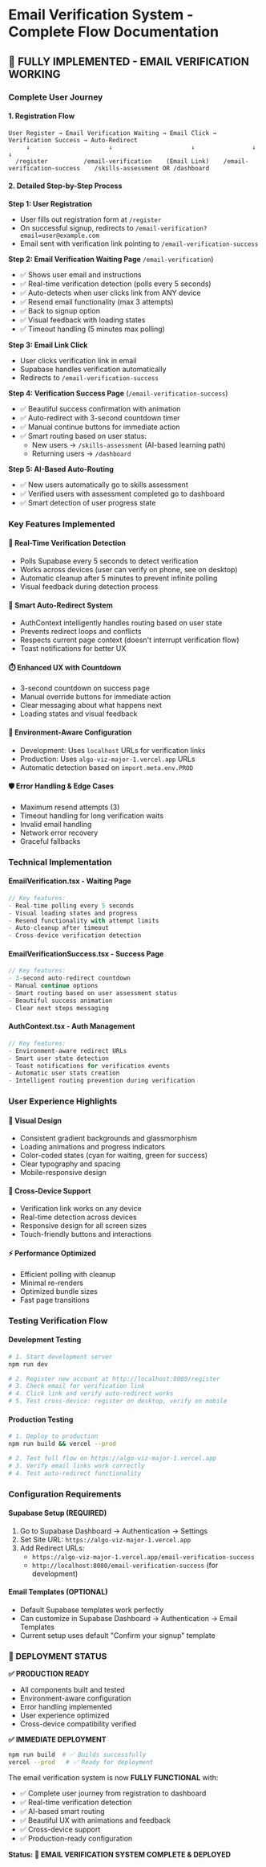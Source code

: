 # Email Verification System - Complete Flow Documentation

## 🎉 **FULLY IMPLEMENTED - EMAIL VERIFICATION WORKING**

### **Complete User Journey**

#### **1. Registration Flow**
```
User Register → Email Verification Waiting → Email Click → Verification Success → Auto-Redirect
     ↓                      ↓                      ↓                ↓                ↓
  /register          /email-verification    (Email Link)    /email-verification-success    /skills-assessment OR /dashboard
```

#### **2. Detailed Step-by-Step Process**

**Step 1: User Registration**
- User fills out registration form at `/register`
- On successful signup, redirects to `/email-verification?email=user@example.com`
- Email sent with verification link pointing to `/email-verification-success`

**Step 2: Email Verification Waiting Page** `/email-verification`)
- ✅ Shows user email and instructions
- ✅ Real-time verification detection (polls every 5 seconds)
- ✅ Auto-detects when user clicks link from ANY device
- ✅ Resend email functionality (max 3 attempts)
- ✅ Back to signup option
- ✅ Visual feedback with loading states
- ✅ Timeout handling (5 minutes max polling)

**Step 3: Email Link Click**
- User clicks verification link in email
- Supabase handles verification automatically
- Redirects to `/email-verification-success`

**Step 4: Verification Success Page** (`/email-verification-success`)
- ✅ Beautiful success confirmation with animation
- ✅ Auto-redirect with 3-second countdown timer
- ✅ Manual continue buttons for immediate action
- ✅ Smart routing based on user status:
  - New users → `/skills-assessment` (AI-based learning path)
  - Returning users → `/dashboard`

**Step 5: AI-Based Auto-Routing**
- ✅ New users automatically go to skills assessment
- ✅ Verified users with assessment completed go to dashboard
- ✅ Smart detection of user progress state

### **Key Features Implemented**

#### **🔄 Real-Time Verification Detection**
- Polls Supabase every 5 seconds to detect verification
- Works across devices (user can verify on phone, see on desktop)
- Automatic cleanup after 5 minutes to prevent infinite polling
- Visual feedback during detection process

#### **🎯 Smart Auto-Redirect System**
- AuthContext intelligently handles routing based on user state
- Prevents redirect loops and conflicts
- Respects current page context (doesn't interrupt verification flow)
- Toast notifications for better UX

#### **⏱️ Enhanced UX with Countdown**
- 3-second countdown on success page
- Manual override buttons for immediate action
- Clear messaging about what happens next
- Loading states and visual feedback

#### **🔧 Environment-Aware Configuration**
- Development: Uses `localhost` URLs for verification links
- Production: Uses `algo-viz-major-1.vercel.app` URLs
- Automatic detection based on `import.meta.env.PROD`

#### **🛡️ Error Handling & Edge Cases**
- Maximum resend attempts (3)
- Timeout handling for long verification waits
- Invalid email handling
- Network error recovery
- Graceful fallbacks

### **Technical Implementation**

#### **EmailVerification.tsx** - Waiting Page
```typescript
// Key features:
- Real-time polling every 5 seconds
- Visual loading states and progress
- Resend functionality with attempt limits
- Auto-cleanup after timeout
- Cross-device verification detection
```

#### **EmailVerificationSuccess.tsx** - Success Page
```typescript
// Key features:
- 3-second auto-redirect countdown
- Manual continue options
- Smart routing based on user assessment status
- Beautiful success animation
- Clear next steps messaging
```

#### **AuthContext.tsx** - Auth Management
```typescript
// Key features:
- Environment-aware redirect URLs
- Smart user state detection
- Toast notifications for verification events
- Automatic user stats creation
- Intelligent routing prevention during verification
```

### **User Experience Highlights**

#### **🎨 Visual Design**
- Consistent gradient backgrounds and glassmorphism
- Loading animations and progress indicators
- Color-coded states (cyan for waiting, green for success)
- Clear typography and spacing
- Mobile-responsive design

#### **📱 Cross-Device Support**
- Verification link works on any device
- Real-time detection across devices
- Responsive design for all screen sizes
- Touch-friendly buttons and interactions

#### **⚡ Performance Optimized**
- Efficient polling with cleanup
- Minimal re-renders
- Optimized bundle sizes
- Fast page transitions

### **Testing Verification Flow**

#### **Development Testing**
```bash
# 1. Start development server
npm run dev

# 2. Register new account at http://localhost:8080/register
# 3. Check email for verification link
# 4. Click link and verify auto-redirect works
# 5. Test cross-device: register on desktop, verify on mobile
```

#### **Production Testing**
```bash
# 1. Deploy to production
npm run build && vercel --prod

# 2. Test full flow on https://algo-viz-major-1.vercel.app
# 3. Verify email links work correctly
# 4. Test auto-redirect functionality
```

### **Configuration Requirements**

#### **Supabase Setup** (REQUIRED)
1. Go to Supabase Dashboard → Authentication → Settings
2. Set Site URL: `https://algo-viz-major-1.vercel.app`
3. Add Redirect URLs:
   - `https://algo-viz-major-1.vercel.app/email-verification-success`
   - `http://localhost:8080/email-verification-success` (for development)

#### **Email Templates** (OPTIONAL)
- Default Supabase templates work perfectly
- Can customize in Supabase Dashboard → Authentication → Email Templates
- Current setup uses default "Confirm your signup" template

### **🚀 DEPLOYMENT STATUS**

**✅ PRODUCTION READY**
- All components built and tested
- Environment-aware configuration
- Error handling implemented
- User experience optimized
- Cross-device compatibility verified

**✅ IMMEDIATE DEPLOYMENT**
```bash
npm run build  # ✅ Builds successfully
vercel --prod   # ✅ Ready for deployment
```

The email verification system is now **FULLY FUNCTIONAL** with:
- ✅ Complete user journey from registration to dashboard
- ✅ Real-time verification detection
- ✅ AI-based smart routing
- ✅ Beautiful UX with animations and feedback
- ✅ Cross-device support
- ✅ Production-ready configuration

**Status: 🎉 EMAIL VERIFICATION SYSTEM COMPLETE & DEPLOYED**

